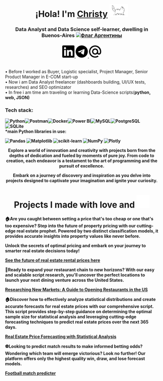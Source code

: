 <h1 align="center">¡Hola! I'm <a href="https://www.linkedin.com/in/christy-matryonina/" target="_blank">Christy</a> 
<img src="https://github.com/Christymacarena/Christymacarena/blob/main/cat.gif" height="42"/></h1>
<h3 align="center">Data Analyst and Data Science self-learner, dwelling in Buenos-Aires <a href="https://ogeo.info/flags/flag-argentiny" target="_blank"><img alt="Флаг Аргентины"
src="https://ogeo.info/wp-content/uploads/2023/02/flag-argentiny-foto.png" width="30" height="20" /></a> </h3>
<h3 align="center">
  <a href="https://www.linkedin.com/in/christy-matryonina/" target="_blank">
    <img src="https://github.com/Christymacarena/Christymacarena/blob/main/linkedin.svg" width="40" height="40" alt="LinkedIn">
</a>
  <a href="https://t.me/christymacarena" target="_blank">
    <img src="https://github.com/Christymacarena/Christymacarena/blob/main/telegram.svg" width="40" height="40" alt="Telegram">
</a>
<a href="mailto:christymacarena.024@gmail.com" target="_blank">
  <img src="https://github.com/Christymacarena/Christymacarena/blob/main/maildotru.svg" width="40" height="40" alt="Gmail">
</a>

</h3>
<br/>•  Before I worked as Buyer, Logistic specialist, Project Manager, Senior Product Manager in E-COM start-up
<br/>•  Now i am Data Analyst freelancer (dashboards building, UI/UX tests, researches) and SEO optimizator
<br/>•  In free i am time am traveling or learning Data-Science scripts(<strong>python, web, JSON)</br>

<h3 align="left">Tech stack:</h3>
<img src="https://img.shields.io/badge/python-3670A0?style=for-the-badge&logo=python&logoColor=ffdd54" alt="Python"><img src="https://img.shields.io/badge/Postman-FF6C37?style=for-the-badge&logo=postman&logoColor=white" alt="Postman"><img src="https://img.shields.io/badge/docker-%230db7ed.svg?style=for-the-badge&logo=docker&logoColor=white" alt="Docker"><img src="https://img.shields.io/badge/power_bi-F2C811?style=for-the-badge&logo=powerbi&logoColor=black" alt="Power BI"><img src="https://img.shields.io/badge/mysql-%2300f.svg?style=for-the-badge&logo=mysql&logoColor=white" alt="MySQL"><img src="https://img.shields.io/badge/postgres-%23316192.svg?style=for-the-badge&logo=postgresql&logoColor=white" alt="PostgreSQL"><img src="https://img.shields.io/badge/sqlite-%2307405e.svg?style=for-the-badge&logo=sqlite&logoColor=white" alt="SQLite">
<br/>*main Python libraries in use:
  
![Pandas](https://img.shields.io/badge/pandas-%23150458.svg?style=for-the-badge&logo=pandas&logoColor=white)
![Matplotlib](https://img.shields.io/badge/Matplotlib-%23ffffff.svg?style=for-the-badge&logo=Matplotlib&logoColor=black)
![scikit-learn](https://img.shields.io/badge/scikit--learn-%23F7931E.svg?style=for-the-badge&logo=scikit-learn&logoColor=white)
![NumPy](https://img.shields.io/badge/numpy-%23013243.svg?style=for-the-badge&logo=numpy&logoColor=white)
![Plotly](https://img.shields.io/badge/Plotly-%233F4F75.svg?style=for-the-badge&logo=plotly&logoColor=white)
<br/>
<div align="center">
Explore a world of innovation and creativity with projects born from the depths of dedication and fueled by moments of pure joy. From code to creation, each endeavor is a testament to the art of programming and the pursuit of excellence.

Embark on a journey of discovery and inspiration as you delve into projects designed to captivate your imagination and ignite your curiosity.

  <h1>Projects I made with love and 
  <img src="https://github.com/Christymacarena/Christymacarena/blob/main/colors-rainbow.gif" width="42" height="42"></h1>
</div>

🏠Are you caught between setting a price that's too cheap or one that's too expensive? Step into the future of property pricing with our cutting-edge real estate prophet. Powered by two distinct classification models, it provides accurate insights into property values like never before.

Unlock the secrets of optimal pricing and embark on your journey to smarter real estate decisions today!

[See the future of real estate rental prices here](https://github.com/Christymacarena/rentalpriceprophet)

🚀Ready to expand your restaurant chain to new horizons? With our easy and scalable script research, you'll uncover the perfect locations to launch your next dining venture across the United States.

[Researching New Markets: A Guide to Opening Restaurants in the US](https://github.com/Christymacarena/fastfoodrestaurants)

🏠Discover how to effectively analyze statistical distributions and create accurate forecasts for real estate prices with our comprehensive script. This script provides step-by-step guidance on determining the optimal sample size for statistical analysis and leveraging cutting-edge forecasting techniques to predict real estate prices over the next 365 days.

[Real Estate Price Forecasting with Statistical Analysis](https://github.com/Christymacarena/Forecast365days)

⚽Looking to predict match results to make informed betting odds? Wondering which team will emerge victorious? Look no further! Our platform offers only the highest quality win, draw, and lose forecast models.

[Football match predicter](https://github.com/Christymacarena/footballforecast)
